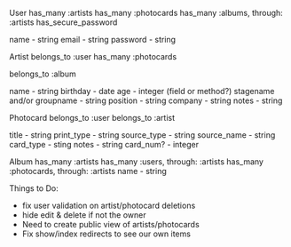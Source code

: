 User
has_many :artists
has_many :photocards
has_many :albums, through: :artists
has_secure_password

name - string
email - string
password - string


Artist
belongs_to :user
has_many :photocards
<!-- has_many :users, through: :photocards-->
belongs_to :album

name - string
birthday - date
age - integer (field or method?)
stagename and/or groupname - string
position - string
company - string
notes - string


Photocard
belongs_to :user
belongs_to :artist

title - string
print_type - string
source_type - string
source_name - string
card_type - sting
notes - string
card_num? - integer



Album
has_many :artists
has_many :users, through: :artists
has_many :photocards, through: :artists
name - string



Things to Do:
* fix user validation on artist/photocard deletions
* hide edit & delete if not the owner
* Need to create public view of artists/photocards
* Fix show/index redirects to see our own items
